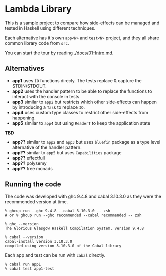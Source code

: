 # Lambda Library

This is a sample project to compare how side-effects can be managed and tested in Haskell using different techniques.

Each alternative has it's own `app<N>` and `test<N>` project, and they all share common library code from `src`.

You can start the tour by reading [./docs/01-Intro.md](./docs/01-Intro.md).

## Alternatives

- **app1** uses `IO` functions direcly. The tests replace & capture the STDIN/STDOUT.
- **app2** uses the handler pattern to be able to replace the functions to interact with the console in tests.
- **app3** similar to `app2` but restricts which other side-effects can happen by introducing a `Task` to replace `IO`.
- **app4** uses custom type classes to restrict other side-effects from happening.
- **app5** similar to `app4` but using `ReaderT` to keep the application state

**TBD**

- **app??** similar to `app2` and `app3` but uses `bluefin` package as a type level alternative of the handler pattern.
- **app??** similar to `app5` but uses `Capabilities` package
- **app??** effectfull
- **app??** polysemy
- **app??** free monads

## Running the code

The code was developed with ghc 9.4.8 and cabal 3.10.3.0 as they were the recommended version at time.

```
% ghcup run --ghc 9.4.8 --cabal 3.10.3.0 -- zsh
# or % ghcup run --ghc recommended --cabal recommended -- zsh

% ghc --version
The Glorious Glasgow Haskell Compilation System, version 9.4.8

% cabal --version
cabal-install version 3.10.3.0
compiled using version 3.10.3.0 of the Cabal library
```

Each app and test can be run with `cabal` directly.

```
% cabal run app1
% cabal test app1-test
```
